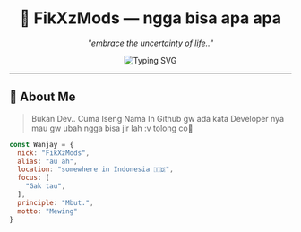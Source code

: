 <h1 align="center">💫 FikXzMods — ngga bisa apa apa</h1>
<p align="center"><i>"embrace the uncertainty of life.."</i></p>

<p align="center">
  <img src="https://readme-typing-svg.demolab.com?font=JetBrains+Mono&size=18&pause=1200&color=00FF99&center=true&vCenter=true&width=480&lines=jawa+jawa+jawa;Automation+Is+Art;+anjay.+alok." alt="Typing SVG" />
</p>

---

## 🧬 About Me

> Bukan Dev.. Cuma Iseng Nama In Github gw ada kata Developer nya
> mau gw ubah ngga bisa jir lah :v tolong co🗿

```js
const Wanjay = {
  nick: "FikXzMods",
  alias: "au ah",
  location: "somewhere in Indonesia 🇮🇩",
  focus: [
    "Gak tau",
  ],
  principle: "Mbut.",
  motto: "Mewing"
}
